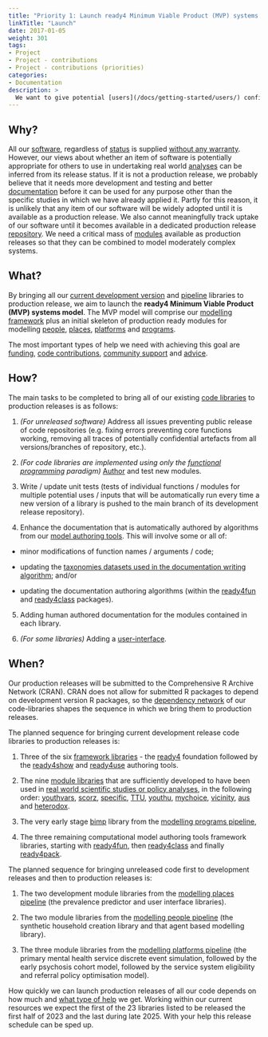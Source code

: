 ```yaml
---
title: "Priority 1: Launch ready4 Minimum Viable Product (MVP) systems model"
linkTitle: "Launch"
date: 2017-01-05
weight: 301
tags:
- Project
- Project - contributions
- Project - contributions (priorities)
categories:
- Documentation
description: >
  We want to give potential [users](/docs/getting-started/users/) confidence that they can appropriately apply ready4 to their decision problems by bringing all our existing [development release](/docs/software/status/development-releases/) and [unreleased](/docs/software/status/unreleased/) software to [production release](/docs/software/status/production-releases/) status.
---
```



## Why?
All our [software](/docs/software/), regardless of [status](/docs/software/status/) is supplied [without any warranty](/docs/software/terms/disclaimer/). However, our views about whether an item of software is potentially appropriate for others to use in undertaking real world [analyses](/docs/model/analyses/) can be inferred from its release status. If it is not a production release, we probably believe that it needs more development and testing and better [documentation](/docs/software/libraries/documentation/) before it can be used for any purpose other than the specific studies in which we have already applied it. Partly for this reason, it is unlikely that any item of our software will be widely adopted until it is available as a production release. We also cannot meaningfully track uptake of our software until it becomes available in a dedicated production release [repository](/docs/software/repositories/). We need a critical mass of [modules](/docs/getting-started/concepts/module/) available as production releases so that they can be combined to model moderately complex systems.

## What?
By bringing all our [current development version](docs/getting-started/software/libraries/types/) and [pipeline](/docs/model/modules/pipeline/) libraries to production release, we aim to launch the **ready4 Minimum Viable Product (MVP) systems model**. The MVP model will comprise our [modelling framework](/docs/framework/) plus an initial skeleton of production ready modules for modelling [people](/docs/model/modules/using-modules/people/), [places](/docs/model/modules/using-modules/places/), [platforms](/docs/model/modules/using-modules/platforms/) and [programs](/docs/model/modules/using-modules/programs/). 

The most important types of help we need with achieving this goal are [funding](/docs/contribution-guidelines/contribution-types/funding/),
[code contributions](/docs/contribution-guidelines/contribution-types/code/), [community support](/docs/contribution-guidelines/contribution-types/community/) and [advice](/docs/contribution-guidelines/contribution-types/advisory/).

## How?
The main tasks to be completed to bring all of our existing [code libraries](/docs/software/libraries/) to production releases is as follows:

1. *(For unreleased software)* Address all issues preventing public release of code repositories (e.g. fixing errors preventing core functions working, removing all traces of potentially confidential artefacts from all versions/branches of repository, etc.).

2. *(For code libraries are implemented using only the [functional programming](/docs/framework/implementation/paradigm/functional/) paradigm)* [Author](/docs/framework/use/authoring-modules/) and test new modules.

3. Write / update unit tests (tests of individual functions / modules for multiple potential uses / inputs that will be automatically run every time a new version of a library is pushed to the main branch of its development release repository).

4. Enhance the documentation that is automatically authored by algorithms from our [model authoring tools](/docs/software/libraries/installation/authoring-tools/code-development/). This will involve some or all of: 

- minor modifications of function names / arguments / code;

- updating the [taxonomies datasets used in the documentation writing algorithm](/docs/framework/use/authoring-modules/authoring-algorithms/); and/or 

- updating the documentation authoring algorithms (within the [ready4fun](https://ready4-dev.github.io/ready4fun/) and [ready4class](https://ready4-dev.github.io/ready4class/) packages).

5. Adding human authored documentation for the modules contained in each library.

6. *(For some libraries)* Adding a [user-interface](/docs/software/user-interfaces/).

## When?
Our production releases will be submitted to the Comprehensive R Archive Network (CRAN). CRAN does not allow for submitted R packages to depend on development version R packages, so the [dependency network](/docs/software/libraries/dependencies/) of our code-libraries shapes the sequence in which we bring them to production releases.

The planned sequence for bringing current development release code libraries to production releases is: 

1. Three of the six [framework libraries](/docs/software/libraries/types/framework/) - the [ready4](https://ready4-dev.github.io/ready4/) foundation followed by the [ready4show](https://ready4-dev.github.io/ready4show/) and [ready4use](https://ready4-dev.github.io/ready4use/) authoring tools.

2. The nine [module libraries](/docs/software/libraries/types/module/) that are sufficiently developed to have been used in [real world scientific studies or policy analyses](/docs/examples/), in the following order: [youthvars](https://ready4-dev.github.io/youthvars/), [scorz](https://ready4-dev.github.io/scorz/), [specific](https://ready4-dev.github.io/specific/), [TTU](https://ready4-dev.github.io/TTU/), [youthu](https://ready4-dev.github.io/youthu/), [mychoice](https://ready4-dev.github.io/mychoice/), [vicinity](https://ready4-dev.github.io/vicinity/), [aus](https://ready4-dev.github.io/aus/) and [heterodox](https://ready4-dev.github.io/heterodox/). 

3. The very early stage [bimp](https://ready4-dev.github.io/bimp/) library from the [modelling programs pipeline](/docs/model/modules/pipeline/pipeline-programs/), 

4. The three remaining computational model authoring tools framework libraries, starting with [ready4fun](https://ready4-dev.github.io/ready4fun/), then [ready4class](https://ready4-dev.github.io/ready4class/) and finally [ready4pack](https://ready4-dev.github.io/ready4pack/).

The planned sequence for bringing unreleased code first to development releases and then to production releases is:

1. The two development module libraries from the [modelling places pipeline](/docs/model/modules/pipeline/pipeline-places/) (the prevalence predictor and user interface libraries).

2. The two module libraries from the [modelling people pipeline](/docs/model/modules/pipeline/pipeline-people/) (the synthetic household creation library and that agent based modelling library).

3. The three module libraries from the [modelling platforms pipeline](/docs/model/modules/pipeline/pipeline-platforms/) (the primary mental health service discrete event simulation, followed by the early psychosis cohort model, followed by the service system eligibility and referral policy optimisation model).

How quickly we can launch production releases of all our code depends on how much and [what type of help](/docs/contribution-guidelines/contribution-types/) we get. Working within our current resources we expect the first of the 23 libraries listed to be released the first half of 2023 and the last during late 2025. With your help this release schedule can be sped up.
